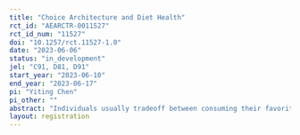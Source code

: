 ```yaml
---
title: "Choice Architecture and Diet Health"
rct_id: "AEARCTR-0011527"
rct_id_num: "11527"
doi: "10.1257/rct.11527-1.0"
date: "2023-06-06"
status: "in_development"
jel: "C91, D81, D91"
start_year: "2023-06-10"
end_year: "2023-06-17"
pi: "Yiting Chen"
pi_other: ""
abstract: "Individuals usually tradeoff between consuming their favorite food and staying healthy. Diet health is a crucial determinant of many common diseases including obesity, diabetes, hypertension, and so on. Governments around the world have invested substantial resources to improve individuals’ dietary habits, but the consequences are far from satisfactory. An established literature has proposed different methods to influence individual decisions that involve the self-control problem such as smoking. However, systematic comparisons among different methods are insufficient, especially in the domain of diet healthiness. This project aims at investigating the effect of different incentives or choice architectures on individuals’ food choices in terms of diet healthiness. In our experiment, subjects are given lists of 20 items of food—10 fruits and 10 snacks—and are asked to select 10 items to receive. We randomly assign subjects into eight conditions: one condition as the baseline, one condition using the classical method of financial incentives, and six conditions using methods of choice architecture, with variations in the provision of calorie information, availability of the half portion option, default, recommendation, and bundle, and the presentation order of food. We are mainly interested in comparisons among these eight conditions in outcomes including individuals’ willingness to consume fruits, nutrition in the selected basket, and decision process. "
layout: registration
---
```



